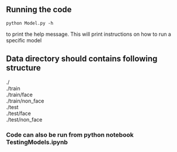## Running the code

`python Model.py -h`

to print the help message. This will print instructions on how to run a specific model

## Data directory should contains following structure

./ <br />
./train <br />
./train/face <br />
./train/non_face <br />
./test <br />
./test/face <br />
./test/non_face <br />


### Code can also be run from python notebook TestingModels.ipynb